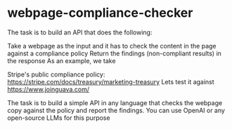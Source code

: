# webpage-compliance-checker

The task is to build an API that does the following:

Take a webpage as the input and it has to check the content in the page against a compliance policy
Return the findings (non-compliant results) in the response
As an example, we take

Stripe's public compliance policy: https://stripe.com/docs/treasury/marketing-treasury Lets test it against https://www.joinguava.com/

The task is to build a simple API in any language that checks the webpage copy against the policy and report the findings. You can use OpenAI or any open-source LLMs for this purpose